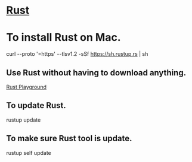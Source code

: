# [Rust](https://www.rust-lang.org)

# To install Rust on Mac.

curl --proto '=https' --tlsv1.2 -sSf https://sh.rustup.rs | sh

## Use Rust without having to download anything. 

[Rust Playground](https://play.rust-lang.org/?utm_source=thenewstack&utm_medium=website&utm_campaign=platform)


## To update Rust.

rustup update

## To make sure Rust tool is update.

rustup self update

